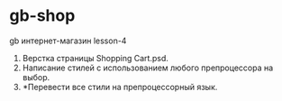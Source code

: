# gb-shop
gb интернет-магазин
lesson-4
1. Верстка страницы Shopping Cart.psd.
2. Написание стилей с использованием любого препроцессора на выбор.
3. *Перевести все стили на препроцессорный язык.
